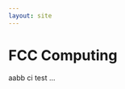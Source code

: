 ```yaml
---
layout: site
---
```


FCC Computing
================================================

aabb
ci test
...


